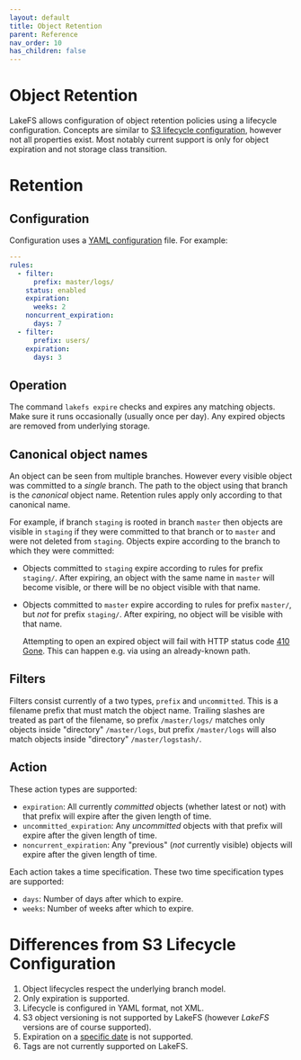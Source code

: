 ```yaml
---
layout: default
title: Object Retention
parent: Reference
nav_order: 10
has_children: false
---
```

# Object Retention

LakeFS allows configuration of object retention policies using a
lifecycle configuration.  Concepts are similar to [S3 lifecycle
configuration][s3-lifecycle], however not all properties exist.  Most
notably current support is only for object expiration and not storage
class transition.

# Retention

## Configuration

Configuration uses a [YAML configuration][yaml-ref] file.  For example:
```yaml
---
rules:
  - filter:
      prefix: master/logs/
    status: enabled
    expiration:
      weeks: 2
    noncurrent_expiration:
      days: 7
  - filter:
      prefix: users/
    expiration:
      days: 3
```

## Operation

The command `lakefs expire` checks and expires any matching objects.
Make sure it runs occasionally (usually once per day).  Any expired
objects are removed from underlying storage.

## Canonical object names

An object can be seen from multiple branches.  However every visible
object was committed to a _single_ branch.  The path to the object
using that branch is the _canonical_ object name.  Retention rules
apply only according to that canonical name.

For example, if branch `staging` is rooted in branch `master` then
objects are visible in `staging` if they were committed to that branch
or to `master` and were not deleted from `staging`.  Objects expire
according to the branch to which they were committed:
- Objects committed to `staging` expire according to rules for prefix
  `staging/`.  After expiring, an object with the same name in
  `master` will become visible, or there will be no object visible
  with that name.
- Objects committed to `master` expire according to rules for prefix
  `master/`, but _not_ for prefix `staging/`.  After expiring, no
  object will be visible with that name.

  Attempting to open an expired object will fail with HTTP status code
  [410 Gone][http-gone].  This can happen e.g. via using an
  already-known path.

## Filters

Filters consist currently of a two types, `prefix` and `uncommitted`.
This is a filename prefix that must match the object name.  Trailing
slashes are treated as part of the filename, so prefix `/master/logs/`
matches only objects inside "directory" `/master/logs`, but prefix
`/master/logs` will also match objects inside "directory"
`/master/logstash/`.

## Action

These action types are supported:
- `expiration`: All currently _committed_ objects (whether latest or
  not) with that prefix will expire after the given length of time.
- `uncommitted_expiration`: Any _uncommitted_ objects with that prefix
  will expire after the given length of time.
- `noncurrent_expiration`: Any "previous" (_not_ currently visible)
  objects will expire after the given length of time.

Each action takes a time specification.  These two time specification
types are supported:
- `days`: Number of days after which to expire.
- `weeks`: Number of weeks after which to expire.

# Differences from S3 Lifecycle Configuration

1. Object lifecycles respect the underlying branch model.
1. Only expiration is supported.
1. Lifecycle is configured in YAML format, not XML.
1. S3 object versioning is not supported by LakeFS (however _LakeFS_
   versions are of course supported).
1. Expiration on a [specific date][s3-lifecycle-specific-date] is not
   supported.
1. Tags are not currently supported on LakeFS.

[s3-lifecycle]: https://docs.aws.amazon.com/AmazonS3/latest/dev/intro-lifecycle-rules.html
[s3-lifecycle-specific-date]: https://docs.aws.amazon.com/AmazonS3/latest/dev/intro-lifecycle-rules.html#intro-lifecycle-rules-date
[yaml-ref]: https://yaml.org/spec/1.2/spec.html
[http-gone]: https://developer.mozilla.org/en-US/docs/Web/HTTP/Status/410
